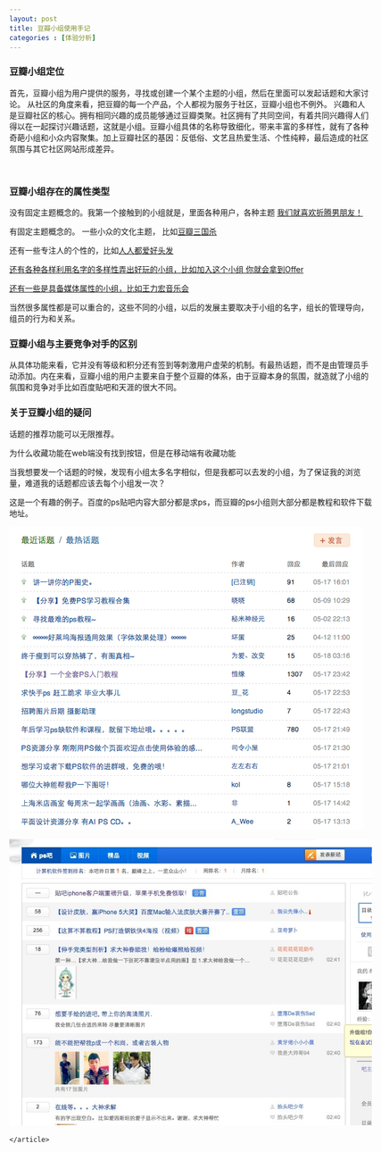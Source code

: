 ```yaml
---
layout: post
title: 豆瓣小组使用手记
categories : [体验分析]
---
```


<div id="content" class="center">
<section>
	<article style="width:650px;">
		<h3>豆瓣小组定位</h3>
		<p>首先，豆瓣小组为用户提供的服务，寻找或创建一个某个主题的小组，然后在里面可以发起话题和大家讨论。
			从社区的角度来看，把豆瓣的每一个产品，个人都视为服务于社区，豆瓣小组也不例外。
			兴趣和人是豆瓣社区的核心。拥有相同兴趣的成员能够通过豆瓣类聚。社区拥有了共同空间，有着共同兴趣得人们得以在一起探讨兴趣话题，这就是小组。豆瓣小组具体的名称导致细化，带来丰富的多样性，就有了各种奇葩小组和小众内容聚集。加上豆瓣社区的基因：反低俗、文艺且热爱生活、个性纯粹，最后造成的社区氛围与其它社区网站形成差异。
		</p>
		<br />
		<h3>豆瓣小组存在的属性类型</h3>
		<p>没有固定主题概念的。我第一个接触到的小组就是，里面各种用户，各种主题  <a href="http://www.douban.com/group/Junko520/">我们就喜欢折腾男朋友！</a>   
		</p>	
		<p>有固定主题概念的。 一些小众的文化主题， 比如<a href="http://www.douban.com/group/imre/">豆瓣三国杀</a>
		</p>
		<p>还有一些专注人的个性的，比如<a href="http://www.douban.com/group/toufa/">人人都爱好头发</p>
		<p>还有各种各样利用名字的多样性弄出好玩的小组，比如<a href="http://www.douban.com/group/offer/">加入这个小组 你就会拿到Offer </p>
		<p>还有一些是具备媒体属性的小组，比如<a href="http://www.douban.com/group/12630/">王力宏音乐会</a>
		</p>
		<p>当然很多属性都是可以重合的，这些不同的小组，以后的发展主要取决于小组的名字，组长的管理导向，组员的行为和关系。</p>
		<h3>豆瓣小组与主要竞争对手的区别</h3>
		<p>从具体功能来看，它并没有等级和积分还有签到等刺激用户虚荣的机制。有最热话题，而不是由管理员手动添加。内在来看，豆瓣小组的用户主要来自于整个豆瓣的体系，由于豆瓣本身的氛围，就造就了小组的氛围和竞争对手比如百度贴吧和天涯的很大不同。</p>
		<h3>关于豆瓣小组的疑问</h3>
		<p>话题的推荐功能可以无限推荐。</p>
		<p>为什么收藏功能在web端没有找到按钮，但是在移动端有收藏功能</p>
		<p>当我想要发一个话题的时候，发现有小组太多名字相似，但是我都可以去发的小组，为了保证我的浏览量，难道我的话题都应该去每个小组发一次？</p>
		<p>这是一个有趣的例子。百度的ps贴吧内容大部分都是求ps，而豆瓣的ps小组则大部分都是教程和软件下载地址。	</p>
     	<p><img src="../../images/ex2.png"></p>
     	<p><img src="../../images/ex1.jpg"></p>
	
	</article>
</section>
</div>